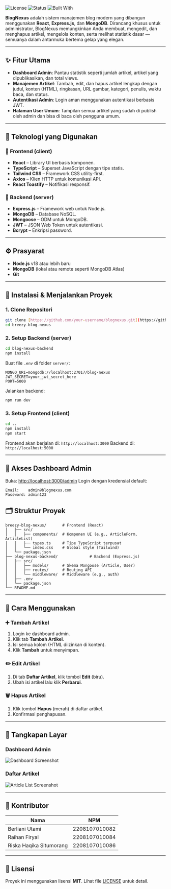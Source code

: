  


![License](https://img.shields.io/badge/license-MIT-blue.svg)
![Status](https://img.shields.io/badge/status-active-brightgreen)
![Built With](https://img.shields.io/badge/Built%20With-React%2C%20Express%2C%20MongoDB-blue)

**BlogNexus** adalah sistem manajemen blog modern yang dibangun menggunakan **React**, **Express.js**, dan **MongoDB**. Dirancang khusus untuk administrator, BlogNexus memungkinkan Anda membuat, mengedit, dan menghapus artikel, mengelola konten, serta melihat statistik dasar — semuanya dalam antarmuka bertema gelap yang elegan.

---

## ✨ Fitur Utama

- **Dashboard Admin**: Pantau statistik seperti jumlah artikel, artikel yang dipublikasikan, dan total views.
- **Manajemen Artikel**: Tambah, edit, dan hapus artikel lengkap dengan judul, konten (HTML), ringkasan, URL gambar, kategori, penulis, waktu baca, dan status.
- **Autentikasi Admin**: Login aman menggunakan autentikasi berbasis JWT.
- **Halaman User Umum**: Tampilan semua artikel yang sudah di publish oleh admin dan bisa di baca oleh pengguna umum.

---

## 🧰 Teknologi yang Digunakan

### 🔹 Frontend (client)
- **React** – Library UI berbasis komponen.
- **TypeScript** – Superset JavaScript dengan tipe statis.
- **Tailwind CSS** – Framework CSS utility-first.
- **Axios** – Klien HTTP untuk komunikasi API.
- **React Toastify** – Notifikasi responsif.

### 🔹 Backend (server)
- **Express.js** – Framework web untuk Node.js.
- **MongoDB** – Database NoSQL.
- **Mongoose** – ODM untuk MongoDB.
- **JWT** – JSON Web Token untuk autentikasi.
- **Bcrypt** – Enkripsi password.

---

## ⚙️ Prasyarat

- **Node.js** v18 atau lebih baru
- **MongoDB** (lokal atau remote seperti MongoDB Atlas)
- **Git**

---

## 🚀 Instalasi & Menjalankan Proyek

### 1. Clone Repositori

```bash
git clone [https://github.com/your-username/blognexus.git](https://github.com/RiskaHaqikaSitumorang/BlogAdmin_Kelompok06.git)
cd breezy-blog-nexus
````

### 2. Setup Backend (server)

```bash
cd blog-nexus-backend
npm install
```

Buat file `.env` di folder `server/`:

```
MONGO_URI=mongodb://localhost:27017/blog-nexus
JWT_SECRET=your_jwt_secret_here
PORT=5000
```

Jalankan backend:

```bash
npm run dev
```

### 3. Setup Frontend (client)

```bash
cd ..
npm install
npm start
```

Frontend akan berjalan di: `http://localhost:3000`
Backend di: `http://localhost:5000`

---

## 🔐 Akses Dashboard Admin

Buka: [http://localhost:3000/admin](http://localhost:3000/admin)
Login dengan kredensial default:

```
Email:    admin@blognexus.com
Password: admin123
```


## 🗂️ Struktur Proyek

```
breezy-blog-nexus/       # Frontend (React)
│   ├── src/
│   │   ├── components/  # Komponen UI (e.g., ArticleForm, ArticleList)
│   │   ├── types.ts     # Tipe TypeScript terpusat
│   │   └── index.css    # Global style (Tailwind)
│   └── package.json
├── blog-nexus-backend/              # Backend (Express.js)
│   ├── src/
│   │   ├── models/      # Skema Mongoose (Article, User)
│   │   ├── routes/      # Routing API
│   │   └── middleware/  # Middleware (e.g., auth)
│   ├── .env
│   └── package.json
└── README.md
```

---

## 📝 Cara Menggunakan

### ➕ Tambah Artikel

1. Login ke dashboard admin.
2. Klik tab **Tambah Artikel**.
3. Isi semua kolom (HTML diizinkan di konten).
4. Klik **Tambah** untuk menyimpan.

### ✏️ Edit Artikel

1. Di tab **Daftar Artikel**, klik tombol **Edit** (biru).
2. Ubah isi artikel lalu klik **Perbarui**.

### 🗑️ Hapus Artikel

1. Klik tombol **Hapus** (merah) di daftar artikel.
2. Konfirmasi penghapusan.

---

## 📸 Tangkapan Layar

### Dashboard Admin

![Dashboard Screenshot](screenshots/admin-dashboard.png)

### Daftar Artikel

![Article List Screenshot](screenshots/article-list.png)

---

## 👥 Kontributor

| Nama | NPM | 
|------|-----|
| Berliani Utami | 2208107010082 |
| Raihan Firyal | 2208107010084 |
| Riska Haqika Situmorang | 2208107010086 | 
---

## 📄 Lisensi

Proyek ini menggunakan lisensi **MIT**. Lihat file [LICENSE](./LICENSE) untuk detail.



